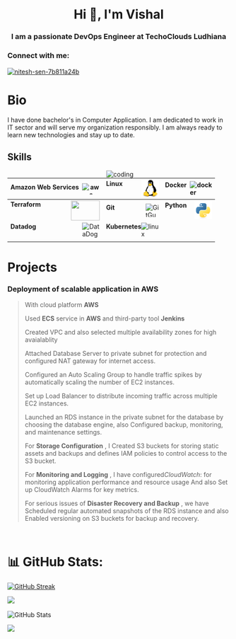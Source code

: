 <h1 align="center">Hi 👋, I'm Vishal</h1>
<h3 align="center">I am a passionate DevOps Engineer at TechoClouds Ludhiana </h3>


<h3 align="left">Connect with me:</h3> <a href="https://www.linkedin.com/in/vishal-kashyap-59a281224" target="blank"><img align="center" src="https://raw.githubusercontent.com/rahuldkjain/github-profile-readme-generator/master/src/images/icons/Social/linked-in-alt.svg" alt="nitesh-sen-7b811a24b" height="30" width="40" /></a> &nbsp;&nbsp;&nbsp;&nbsp;&nbsp;&nbsp; 

</p>

# Bio

 I have done bachelor's in Computer Application. I am dedicated to work in IT sector and will serve my organization responsibly. I am always ready to learn new technologies and stay up to date.

## Skills
<img  align="right"  alt="coding" width="280" src="https://resource.nife.io/wp-content/uploads/2022/08/partner.gif">

|**Amazon Web Services** &nbsp; <a href="https://aws.amazon.com" target="_blank" rel="noreferrer"> <img align="right" src="https://upload.wikimedia.org/wikipedia/commons/thumb/9/93/Amazon_Web_Services_Logo.svg/1200px-Amazon_Web_Services_Logo.svg.png" alt="aws" width="40" height="25"/> </a>    |  **Linux** &nbsp; <a href="https://www.linux.org/" target="_blank" rel="noreferrer"> <img align="right" src="https://raw.githubusercontent.com/devicons/devicon/master/icons/linux/linux-original.svg" alt="linux" width="40" height="40"/> </a>  |  **Docker**  &nbsp;  <a href="https://www.docker.com/" target="_blank" rel="noreferrer"> <img align="right" src="https://www.docker.com/wp-content/uploads/2022/03/vertical-logo-monochromatic.png" alt="docker" width="50" height="35"/> </a>  |
| --- | :-- | :-- |
**Terraform**  <a href="https://www.terraform.io/" target="_blank" rel="noreferrer"> <img align="right"  src="https://www.aviator.co/blog/wp-content/uploads/2023/01/terraform.png" width="65" height="45"/> </a>  | **Git** &nbsp; <a href="https://github.com/" target="_blank" rel="noreferrer"> <img align="right" src="https://git-scm.com/images/logos/downloads/Git-Icon-1788C.png" alt="GitGub" width="30" height="30"/> </a> | **Python**  &nbsp; </a> <a href="https://www.python.org" target="_blank" rel="noreferrer"> <img align="right" src="https://raw.githubusercontent.com/devicons/devicon/master/icons/python/python-original.svg" alt="python" width="40" height="40"/> </a>|
|  **Datadog**  <a href="https://www.datadoghq.com/" target="_blank" rel="noreferrer"> <img align="right" src="https://datadog-docs.imgix.net/img/dd_logo_n_70x75.png?ch=Width,DPR&fit=max&auto=format&w=70&h=75" alt="DataDog" width="40" height="40"/> </a> | **Kubernetes**  <a href="https://kubernetes.io/" target="_blank" rel="noreferrer"> <img align="right" src="https://static-00.iconduck.com/assets.00/kubernetes-icon-2048x1995-r1q3f8n7.png" alt="linux" width="40" height="40"/> </a> 



# Projects

###  Deployment of scalable application in AWS
>
>  With cloud platform **AWS**
>  
>  Used **ECS** service in **AWS** and third-party tool **Jenkins** 
>  
>   Created VPC and also selected multiple availability zones for high avaialablity
>
>	Attached Database Server to private subnet for protection and configured NAT gateway for internet access.
>
>	Configured an Auto Scaling Group to handle traffic spikes by automatically scaling the number of EC2 instances.
>
>	Set up Load Balancer to distribute incoming traffic across multiple EC2 instances.
>
> Launched an  RDS instance in the private subnet for the database by choosing the database engine, also Configured backup, monitoring, and maintenance settings.
>
> For **Storage Configuration** , I Created S3 buckets for storing static assets and backups and defines IAM policies to control access to the S3 bucket.
>
> For **Monitoring and Logging** , I have configured*CloudWatch*:  for monitoring application performance and resource usage And also Set up CloudWatch Alarms for key metrics.
>
>For serious issues of **Disaster Recovery and Backup** , we have Scheduled regular automated snapshots of the RDS instance and also  Enabled versioning on S3 buckets for backup and recovery.

<br />



# :bar_chart: GitHub Stats:
 [![GitHub Streak](https://github-readme-streak-stats.herokuapp.com?user=Vishal-Kashap&theme=whatsapp-dark2&border_radius=15&border=2044EB)](https://git.io/streak-stats) 
 
[![](https://visitcount.itsvg.in/api?id=Vishal-Kashap&label=Profile%20Views&color=1&pretty=false)](https://visitcount.itsvg.in)

![GitHub Stats](https://github-readme-stats.vercel.app/api?username=Vishal-Kashap&theme=default&hide_border=false&include_all_commits=false&count_private=false)

![](https://github-readme-stats.vercel.app/api/top-langs/?username=Vishal-Kashap&theme=chartreuse-dark&hide_border=false&include_all_commits=false&count_private=false&layout=compact)
